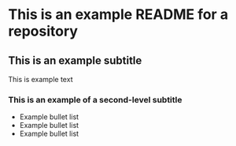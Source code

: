 # This is an example README for a repository

## This is an example subtitle

This is example text

### This is an example of a second-level subtitle

- Example bullet list
- Example bullet list
- Example bullet list
